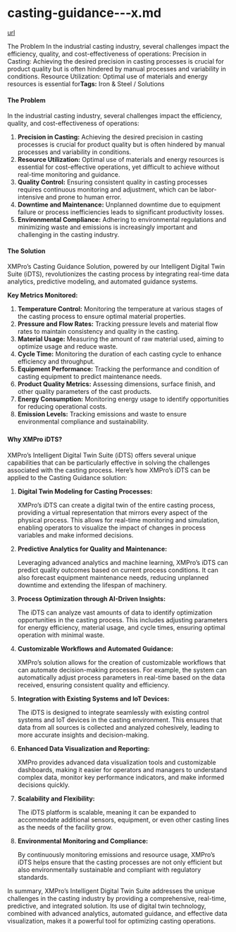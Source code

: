 # casting-guidance---x.md

[url](https://xmpro.com/solutions-library/iron-steel,use-cases/casting-guidance/)

The Problem In the industrial casting industry, several challenges impact the efficiency, quality, and cost-effectiveness of operations: Precision in Casting: Achieving the desired precision in casting processes is crucial for product quality but is often hindered by manual processes and variability in conditions. Resource Utilization: Optimal use of materials and energy resources is essential for**Tags:** Iron & Steel / Solutions

#### The Problem

In the industrial casting industry, several challenges impact the efficiency, quality, and cost-effectiveness of operations:

1. **Precision in Casting:** Achieving the desired precision in casting processes is crucial for product quality but is often hindered by manual processes and variability in conditions.
2. **Resource Utilization:** Optimal use of materials and energy resources is essential for cost-effective operations, yet difficult to achieve without real-time monitoring and guidance.
3. **Quality Control:** Ensuring consistent quality in casting processes requires continuous monitoring and adjustment, which can be labor-intensive and prone to human error.
4. **Downtime and Maintenance:** Unplanned downtime due to equipment failure or process inefficiencies leads to significant productivity losses.
5. **Environmental Compliance:** Adhering to environmental regulations and minimizing waste and emissions is increasingly important and challenging in the casting industry.

#### The Solution

XMPro’s Casting Guidance Solution, powered by our Intelligent Digital Twin Suite (iDTS), revolutionizes the casting process by integrating real-time data analytics, predictive modeling, and automated guidance systems.

**Key Metrics Monitored:**

1. **Temperature Control:** Monitoring the temperature at various stages of the casting process to ensure optimal material properties.
2. **Pressure and Flow Rates:** Tracking pressure levels and material flow rates to maintain consistency and quality in the casting.
3. **Material Usage:** Measuring the amount of raw material used, aiming to optimize usage and reduce waste.
4. **Cycle Time:** Monitoring the duration of each casting cycle to enhance efficiency and throughput.
5. **Equipment Performance:** Tracking the performance and condition of casting equipment to predict maintenance needs.
6. **Product Quality Metrics:** Assessing dimensions, surface finish, and other quality parameters of the cast products.
7. **Energy Consumption:** Monitoring energy usage to identify opportunities for reducing operational costs.
8. **Emission Levels:** Tracking emissions and waste to ensure environmental compliance and sustainability.

### &#x20;

#### Why XMPro iDTS?

XMPro’s Intelligent Digital Twin Suite (iDTS) offers several unique capabilities that can be particularly effective in solving the challenges associated with the casting process. Here’s how XMPro’s iDTS can be applied to the Casting Guidance solution:

1.  **Digital Twin Modeling for Casting Processes:**

    XMPro’s iDTS can create a digital twin of the entire casting process, providing a virtual representation that mirrors every aspect of the physical process. This allows for real-time monitoring and simulation, enabling operators to visualize the impact of changes in process variables and make informed decisions.
2.  **Predictive Analytics for Quality and Maintenance:**

    Leveraging advanced analytics and machine learning, XMPro’s iDTS can predict quality outcomes based on current process conditions. It can also forecast equipment maintenance needs, reducing unplanned downtime and extending the lifespan of machinery.
3.  **Process Optimization through AI-Driven Insights:**

    The iDTS can analyze vast amounts of data to identify optimization opportunities in the casting process. This includes adjusting parameters for energy efficiency, material usage, and cycle times, ensuring optimal operation with minimal waste.
4.  **Customizable Workflows and Automated Guidance:**

    XMPro’s solution allows for the creation of customizable workflows that can automate decision-making processes. For example, the system can automatically adjust process parameters in real-time based on the data received, ensuring consistent quality and efficiency.
5.  **Integration with Existing Systems and IoT Devices:**

    The iDTS is designed to integrate seamlessly with existing control systems and IoT devices in the casting environment. This ensures that data from all sources is collected and analyzed cohesively, leading to more accurate insights and decision-making.
6.  **Enhanced Data Visualization and Reporting:**

    XMPro provides advanced data visualization tools and customizable dashboards, making it easier for operators and managers to understand complex data, monitor key performance indicators, and make informed decisions quickly.
7.  **Scalability and Flexibility:**

    The iDTS platform is scalable, meaning it can be expanded to accommodate additional sensors, equipment, or even other casting lines as the needs of the facility grow.
8.  **Environmental Monitoring and Compliance:**

    By continuously monitoring emissions and resource usage, XMPro’s iDTS helps ensure that the casting processes are not only efficient but also environmentally sustainable and compliant with regulatory standards.

In summary, XMPro’s Intelligent Digital Twin Suite addresses the unique challenges in the casting industry by providing a comprehensive, real-time, predictive, and integrated solution. Its use of digital twin technology, combined with advanced analytics, automated guidance, and effective data visualization, makes it a powerful tool for optimizing casting operations.
